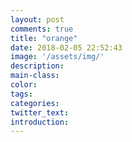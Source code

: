 ```yaml
---
layout: post
comments: true
title: "orange"
date: 2018-02-05 22:52:43
image: '/assets/img/'
description:
main-class:
color:
tags:
categories:
twitter_text:
introduction:
---
```


